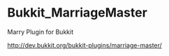 Bukkit_MarriageMaster
=====================

Marry Plugin for Bukkit

http://dev.bukkit.org/bukkit-plugins/marriage-master/

